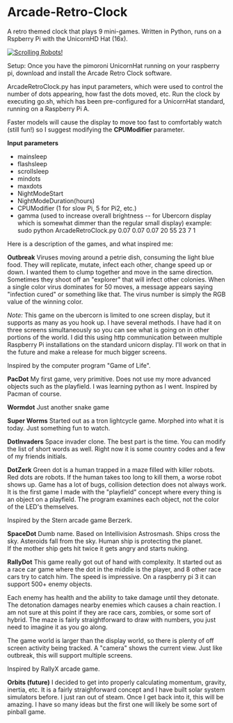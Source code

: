 # Arcade-Retro-Clock
A retro themed clock that plays 9 mini-games.  Written in Python, runs on a Rspberry Pi with the UnicornHD Hat (16x).


[![Scrolling Robots!](http://arcaderetroclock.s3.amazonaws.com/images/DotZerk%20little%20pic.jpg)](https://youtu.be/Ybx1iZNYNkM)

Setup:
Once you have the pimoroni UnicornHat running on your raspberry pi, download and install the Arcade Retro Clock software.

ArcadeRetroClock.py has input parameters, which were used to control the number of dots appearing, how fast the dots moved, etc.  Run the clock by executing go.sh, which has been pre-configured for a UnicornHat standard, running on a Raspberry Pi A. 

Faster models will cause the display to move too fast to comfortably watch (still fun!) so I suggest modifying the **CPUModifier** parameter.

**Input parameters**
* mainsleep
* flashsleep
* scrollsleep
* mindots 
* maxdots 
* NightModeStart
* NightModeDuration(hours)
* CPUModifier (1 for slow Pi, 5 for Pi2, etc.)
* gamma (used to increase overall brightness -- for Ubercorn display which is somewhat dimmer than the regular small display)
example:  sudo python ArcadeRetroClock.py 0.07 0.07 0.07 20 55 23 7 1



Here is a description of the games, and what inspired me:

**Outbreak**
 Viruses moving around a petrie dish, consuming the light blue food.  They will replicate, mutate, infect each other, change speed up or down.  I wanted them to clump together and move in the same direction.  Sometimes they shoot off an "explorer" that will infect other colonies.  When a single color virus dominates for 50 moves, a message appears saying "infection cured" or something like that.  The virus number is simply the RGB value of the winning color.

*Note:* This game on the ubercorn is limited to one screen display, but it supports as many as you hook up.  I have several methods.  I have had it on three screens simultaneously so you can see what is going on in other portions of the world.  I did this using http communication between multiple Raspberry Pi installations on the standard unicorn display.  I'll work on that in the future and make a release for much bigger screens.

Inspired by the computer program "Game of Life".

**PacDot**
My first game, very primitive.  Does not use my more advanced objects such as the playfield.  I was learning python as I went.
Inspired by Pacman of course.

**Wormdot**
Just another snake game

**Super Worms**
Started out as a tron lightcycle game.  Morphed into what it is today.  Just something fun to watch.

**DotInvaders**
Space invader clone.  The best part is the time.  You can modify the list of short words as well.  Right now it is some country codes and a few of my friends initials.

**DotZerk**
Green dot is a human trapped in a maze filled with killer robots.  Red dots are robots.  If the human takes too long to kill them, a worse robot shows up.
Game has a lot of bugs, collision detection does not always work.  It is the first game I made with the "playfield" concept where every thing is an object on a playfield.  The program examines each object, not the color of the LED's themselves.

Inspired by the Stern arcade game Berzerk.

**SpaceDot**
Dumb name.  Based on Intellivision Astrosmash.  Ships cross the sky.  Asteroids fall from the sky.  Human ship is protecting the planet.  
If the mother ship gets hit twice it gets angry and starts nuking.

**RallyDot**
This game really got out of hand with complexity.  It started out as a race car game where the dot in the middle is the player, and 8 other race cars try to catch him.  The speed is impressive.  On a raspberry pi 3 it can support 500+ enemy objects.

Each enemy has health and the ability to take damage until they detonate.  The detonation damages nearby enemies which causes a chain reaction.  I am not sure at this point if they are race cars, zombies, or some sort of hybrid.  The maze is fairly straightforward to draw with numbers, you just need to imagine it as you go along.

The game world is larger than the display world, so there is plenty of off screen activity being tracked.  A "camera" shows the current view.  Just like outbreak, this will support multiple screens.

Inspired by RallyX arcade game.


**Orbits (future)**
I decided to get into properly calculating momentum, gravity, inertia, etc.  It is a fairly straighforward concept and I have built solar system simulators before.  I just ran out of steam.  Once I get back into it, this will be amazing.  I have so many ideas but the first one will likely be some sort of pinball game.

